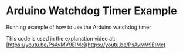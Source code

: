 # Arduino Watchdog Timer Example
Running example of how to use the Arduino watchdog timer

This code is used in the explanation video at:
[https://youtu.be/PsAvMV9EIMc](https://youtu.be/PsAvMV9EIMc)
